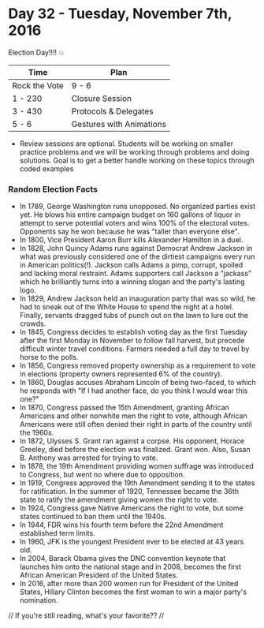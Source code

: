 # Day 32 - Tuesday, November 7th, 2016

Election Day!!!!  :boom:


Time        |   Plan   |
----------------|-------
Rock the Vote | 9 - 6
1 - 230 | Closure Session
3 - 430 | Protocols & Delegates
5 - 6 | Gestures with Animations 

* Review sessions are optional. Students will be working on smaller practice problems and we will be working through problems and doing solutions. Goal is to get a better handle working on these topics through coded examples


### Random Election Facts

* In 1789, George Washington runs unopposed.  No organized parties exist yet.  He blows his entire campaign budget on 160 gallons of liquor in attempt to serve potential voters and wins 100% of the electoral votes.  Opponents say he won because he was "taller than everyone else".
* In 1800, Vice President Aaron Burr kills Alexander Hamilton in a duel.
* In 1828, John Quincy Adams runs against Democrat Andrew Jackson in what was previously considered one of the dirtiest campaigns every run in American politics(!).  Jackson calls Adams a pimp, corrupt, spoiled and lacking moral restraint.  Adams supporters call Jackson a "jackass" which he brilliantly turns into a winning slogan and the party's lasting logo.
* In 1829, Andrew Jackson held an inauguration party that was so wild, he had to sneak out of the White House to spend the night at a hotel.  Finally, servants dragged tubs of punch out on the lawn to lure out the crowds.
* In 1845, Congress decides to establish voting day as the first Tuesday after the first Monday in November to follow fall harvest, but precede difficult winter travel conditions.  Farmers needed a full day to travel by horse to the polls.
* In 1856, Congress removed property ownership as a requirement to vote in elections (property owners represented 6% of the country).
* In 1860, Douglas accuses Abraham Lincoln of being two-faced, to which he responds with "If I had another face, do you think I would wear this one?"
* In 1870, Congress passed the 15th Amendment, granting African Americans and other nonwhite men the right to vote, although African Americans were still often denied their right in parts of the country until the 1960s.
* In 1872, Ulysses S. Grant ran against a corpse.  His opponent, Horace Greeley, died before the election was finalized.  Grant won.  Also, Susan B. Anthony was arrested for trying to vote.
* In 1878, the 19th Amendment providing women suffrage was introduced to Congress, but went no where due to opposition.
* In 1919, Congress approved the 19th Amendment sending it to the states for ratification.  In the summer of 1920, Tennessee became the 36th state to ratify the amendment giving women the right to vote. 
* In 1924, Congress gave Native Americans the right to vote, but some states continued to ban them until the 1940s.
* In 1944, FDR wins his fourth term before the 22nd Amendment established term limits.
* In 1960, JFK is the youngest President ever to be elected at 43 years old.
* In 2004, Barack Obama gives the DNC convention keynote that launches him onto the national stage and in 2008, becomes the first African American President of the United States.
* In 2016, after more than 200 women run for President of the United States, Hillary Clinton becomes the first woman to win a major party's nomination.

// If you're still reading, what's your favorite?? //
